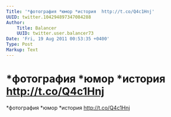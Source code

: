```yaml
---
Title: '*фотография *юмор *история  http://t.co/Q4c1Hnj'
UUID: twitter.104294897347084288
Author:
    Title: Balancer
    UUID: twitter.user.balancer73
Date: 'Fri, 19 Aug 2011 00:53:35 +0400'
Type: Post
Markup: Text
---
```


# *фотография *юмор *история  http://t.co/Q4c1Hnj

*фотография *юмор *история  http://t.co/Q4c1Hnj
